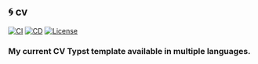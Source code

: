 ## :cyclone: **cv**

[![CI][ci-shield]][ci-url]
[![CD][cd-shield]][cd-url]
[![License][license-shield]][license-url]

### My current CV Typst template available in multiple languages.

<!-- MARKDOWN LINKS -->

[ci-shield]: https://img.shields.io/github/actions/workflow/status/tensorush/cv/ci.yaml?branch=main&style=for-the-badge&logo=github&label=CI&labelColor=black
[ci-url]: https://github.com/tensorush/cv/blob/main/.github/workflows/ci.yaml
[cd-shield]: https://img.shields.io/github/actions/workflow/status/tensorush/cv/cd.yaml?branch=main&style=for-the-badge&logo=github&label=CD&labelColor=black
[cd-url]: https://github.com/tensorush/cv/blob/main/.github/workflows/cd.yaml
[license-shield]: https://img.shields.io/github/license/tensorush/cv.svg?style=for-the-badge&labelColor=black
[license-url]: https://github.com/tensorush/cv/blob/main/LICENSE.md
